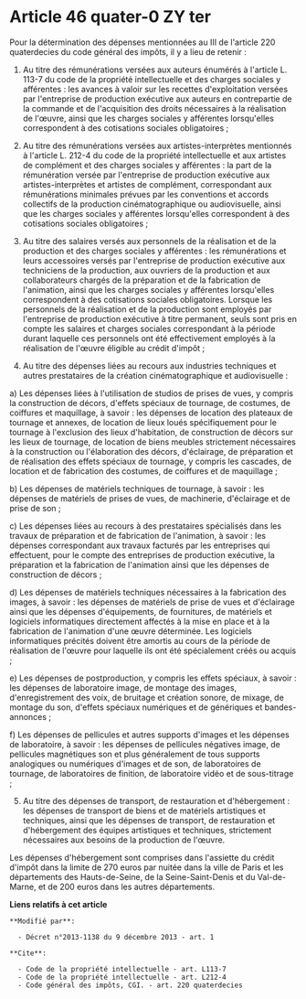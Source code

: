 # Article 46 quater-0 ZY ter

Pour la détermination des dépenses mentionnées au III de l'article 220 quaterdecies du code général des impôts, il y a lieu
de retenir : 

1. Au titre des rémunérations versées aux auteurs énumérés à l'article L. 113-7 du code de la propriété intellectuelle et des
charges sociales y afférentes : les avances à valoir sur les recettes d'exploitation versées par l'entreprise de production
exécutive aux auteurs en contrepartie de la commande et de l'acquisition des droits nécessaires à la réalisation de l'œuvre,
ainsi que les charges sociales y afférentes lorsqu'elles correspondent à des cotisations sociales obligatoires ; 

2. Au titre des rémunérations versées aux artistes-interprètes mentionnés à l'article L. 212-4 du code de la propriété
intellectuelle et aux artistes de complément et des charges sociales y afférentes : la part de la rémunération versée par
l'entreprise de production exécutive aux artistes-interprètes et artistes de complément, correspondant aux rémunérations
minimales prévues par les conventions et accords collectifs de la production cinématographique ou audiovisuelle, ainsi que
les charges sociales y afférentes lorsqu'elles correspondent à des cotisations sociales obligatoires ; 

3. Au titre des salaires versés aux personnels de la réalisation et de la production et des charges sociales y afférentes :
les rémunérations et leurs accessoires versés par l'entreprise de production exécutive aux techniciens de la production, aux
ouvriers de la production et aux collaborateurs chargés de la préparation et de la fabrication de l'animation, ainsi que les
charges sociales y afférentes lorsqu'elles correspondent à des cotisations sociales obligatoires. Lorsque les personnels de
la réalisation et de la production sont employés par l'entreprise de production exécutive à titre permanent, seuls sont pris
en compte les salaires et charges sociales correspondant à la période durant laquelle ces personnels ont été effectivement
employés à la réalisation de l'œuvre éligible au crédit d'impôt ; 

4. Au titre des dépenses liées au recours aux industries techniques et autres prestataires de la création cinématographique
et audiovisuelle : 

a) Les dépenses liées à l'utilisation de studios de prises de vues, y compris la construction de décors, d'effets spéciaux de
tournage, de costumes, de coiffures et maquillage, à savoir : les dépenses de location des plateaux de tournage et annexes,
de location de lieux loués spécifiquement pour le tournage à l'exclusion des lieux d'habitation, de construction de décors
sur les lieux de tournage, de location de biens meubles strictement nécessaires à la construction ou l'élaboration des
décors, d'éclairage, de préparation et de réalisation des effets spéciaux de tournage, y compris les cascades, de location et
de fabrication des costumes, de coiffures et de maquillage ; 

b) Les dépenses de matériels techniques de tournage, à savoir : les dépenses de matériels de prises de vues, de machinerie,
d'éclairage et de prise de son ; 

c) Les dépenses liées au recours à des prestataires spécialisés dans les travaux de préparation et de fabrication de
l'animation, à savoir : les dépenses correspondant aux travaux facturés par les entreprises qui effectuent, pour le compte
des entreprises de production exécutive, la préparation et la fabrication de l'animation ainsi que les dépenses de
construction de décors ; 

d) Les dépenses de matériels techniques nécessaires à la fabrication des images, à savoir : les dépenses de matériels de
prise de vues et d'éclairage ainsi que les dépenses d'équipements, de fournitures, de matériels et logiciels informatiques
directement affectés à la mise en place et à la fabrication de l'animation d'une œuvre déterminée. Les logiciels
informatiques précités doivent être amortis au cours de la période de réalisation de l'œuvre pour laquelle ils ont été
spécialement créés ou acquis ; 

e) Les dépenses de postproduction, y compris les effets spéciaux, à savoir : les dépenses de laboratoire image, de montage
des images, d'enregistrement des voix, de bruitage et création sonore, de mixage, de montage du son, d'effets spéciaux
numériques et de génériques et bandes-annonces ; 

f) Les dépenses de pellicules et autres supports d'images et les dépenses de laboratoire, à savoir : les dépenses de
pellicules négatives image, de pellicules magnétiques son et plus généralement de tous supports analogiques ou numériques
d'images et de son, de laboratoires de tournage, de laboratoires de finition, de laboratoire vidéo et de sous-titrage ; 

5. Au titre des dépenses de transport, de restauration et d'hébergement : les dépenses de transport de biens et de matériels
artistiques et techniques, ainsi que les dépenses de transport, de restauration et d'hébergement des équipes artistiques et
techniques, strictement nécessaires aux besoins de la production de l'œuvre.

Les dépenses d'hébergement sont comprises dans l'assiette du crédit d'impôt dans la limite de 270 euros par nuitée dans la
ville de Paris et les départements des Hauts-de-Seine, de la Seine-Saint-Denis et du Val-de-Marne, et de 200 euros dans les
autres départements.

**Liens relatifs à cet article**

	**Modifié par**:

	  - Décret n°2013-1138 du 9 décembre 2013 - art. 1

	**Cite**:

	  - Code de la propriété intellectuelle - art. L113-7
	  - Code de la propriété intellectuelle - art. L212-4
	  - Code général des impôts, CGI. - art. 220 quaterdecies
